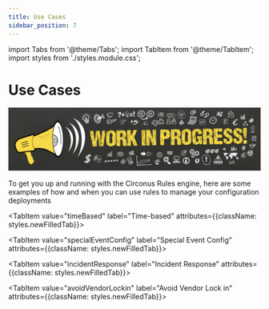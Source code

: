 ```yaml
---
title: Use Cases
sidebar_position: 7
---
```


import Tabs from '@theme/Tabs';
import TabItem from '@theme/TabItem';
import styles from './styles.module.css';

# Use Cases

![Work in progress image](./img/work-in-progress-image.png)

To get you up and running with the Circonus Rules engine, here are some examples of how and when you can use rules to manage your configuration deployments


<Tabs>
  <TabItem value="precisionVisability" label="Precision-Visibility" default attributes={{className: styles.newFilledTab}}>

  </TabItem>

  <TabItem value="timeBased" label="Time-based" attributes={{className: styles.newFilledTab}}>

  </TabItem>

  <TabItem value="specialEventConfig" label="Special Event Config" attributes={{className: styles.newFilledTab}}>

  </TabItem>

  <TabItem value="incidentResponse" label="Incident Response" attributes={{className: styles.newFilledTab}}>

  </TabItem>

  <TabItem value="avoidVendorLockin" label="Avoid Vendor Lock in" attributes={{className: styles.newFilledTab}}>

  </TabItem>

</Tabs>


